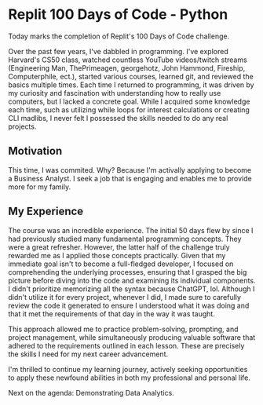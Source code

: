 # Replit 100 Days of Code - Python


Today marks the completion of Replit's 100 Days of Code challenge.

Over the past few years, I've dabbled in programming. I've explored Harvard's CS50 class, watched countless YouTube videos/twitch streams (Engineering Man, ThePrimeagen, georgehotz, John Hammond, Fireship, Computerphile, ect.), started various courses, learned git, and reviewed the basics multiple times. Each time I returned to programming, it was driven by my curiosity and fascination with understanding how to really use computers, but I lacked a concrete goal. While I acquired some knowledge each time, such as utilizing while loops for interest calculations or creating CLI madlibs, I never felt I possessed the skills needed to do any real projects.

## Motivation
This time, I was commited. Why? Because I'm activally applying to become a Business Analyst. I seek a job that is engaging and enables me to provide more for my family.

## My Experience
The course was an incredible experience. The initial 50 days flew by since I had previously studied many fundamental programming concepts. They were a great refresher. However, the latter half of the challenge truly rewarded me as I applied those concepts practically. Given that my immediate goal isn't to become a full-fledged developer, I focused on comprehending the underlying processes, ensuring that I grasped the big picture before diving into the code and examining its individual components. I didn't prioritize memorizing all the syntax because ChatGPT, lol. Although I didn't utilize it for every project, whenever I did, I made sure to carefully review the code it generated to ensure I understood what it was doing and that it met the requirements of that day in the way it was taught.

This approach allowed me to practice problem-solving, prompting, and project management, while simultaneously producing valuable software that adhered to the requirements outlined in each lesson. These are precisely the skills I need for my next career advancement.

I'm thrilled to continue my learning journey, actively seeking opportunities to apply these newfound abilities in both my professional and personal life.

Next on the agenda: Demonstrating Data Analytics.
